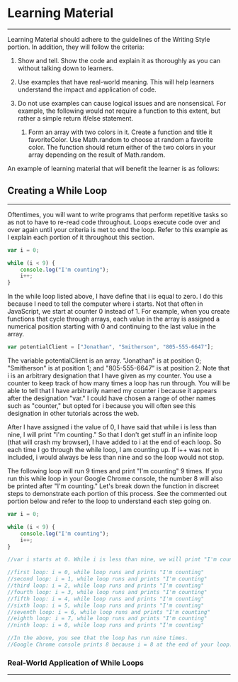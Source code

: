 # Learning Material

---

Learning Material should adhere to the guidelines of the Writing Style portion. In addition, they will follow the criteria:

1. Show and tell. Show the code and explain it as thoroughly as you can without talking down to learners.

2. Use examples that have real-world meaning. This will help learners understand the impact and application of code.

3. Do not use examples can cause logical issues and are nonsensical. For example, the following would not require a function to this extent, but rather a simple return if/else statement.

   1. Form an array with two colors in it. Create a function and title it favoriteColor. Use Math.random to choose at random a favorite color. The function should return either of the two colors in your array depending on the result of Math.random. 

An example of learning material that will benefit the learner is as follows:

## Creating a While Loop

---

Oftentimes, you will want to write programs that perform repetitive tasks so as not to have to re-read code throughout. Loops execute code over and over again until your criteria is met to end the loop. Refer to this example as I explain each portion of it throughout this section.

```js
var i = 0;

while (i < 9) {
    console.log("I'm counting");
    i++;
}
```

In the while loop listed above, I have define that i is equal to zero. I do this because I need to tell the computer where i starts. Not that often in JavaScript, we start at counter 0 instead of 1. For example, when you create functions that cycle through arrays, each value in the array is assigned a numerical position starting with 0 and continuing to the last value in the array.

```js
var potentialClient = ["Jonathan", "Smitherson", "805-555-6647"];
```

The variable potentialClient is an array. "Jonathan" is at position 0; "Smitherson" is at position 1; and "805-555-6647" is at position 2. Note that i is an arbitrary designation that I have given as my counter. You use a counter to keep track of how many times a loop has run through. You will be able to tell that I have arbitrarily named my counter i because it appears after the designation "var." I could have chosen a range of other names such as "counter," but opted for i because you will often see this designation in other tutorials across the web.

After I have assigned i the value of 0, I have said that while i is less than nine, I will print "I'm counting." So that I don't get stuff in an infinite loop \(that will crash my browser\), I have added to i at the end of each loop. So each time I go through the while loop, I am counting up. If i++ was not in included, i would always be less than nine and so the loop would not stop.

The following loop will run 9 times and print "I'm counting" 9 times. If you run this while loop in your Google Chrome console, the number 8 will also be printed after "I'm counting." Let's break down the function in discreet steps to demonstrate each portion of this process.  See the commented out portion below and refer to the loop to understand each step going on.

```js
var i = 0;

while (i < 9) {
    console.log("I'm counting");
    i++;
}

//var i starts at 0. While i is less than nine, we will print "I'm counting". 

//first loop: i = 0, while loop runs and prints "I'm counting"
//second loop: i = 1, while loop runs and prints "I'm counting"
//third loop: i = 2, while loop runs and prints "I'm counting"
//fourth loop: i = 3, while loop runs and prints "I'm counting"
//fifth loop: i = 4, while loop runs and prints "I'm counting"
//sixth loop: i = 5, while loop runs and prints "I'm counting"
//seventh loop: i = 6, while loop runs and prints "I'm counting"
//eighth loop: i = 7, while loop runs and prints "I'm counting"
//ninth loop: i = 8, while loop runs and prints "I'm counting"

//In the above, you see that the loop has run nine times. 
//Google Chrome console prints 8 because i = 8 at the end of your loop.
```

### Real-World Application of While Loops

---



